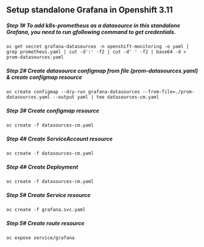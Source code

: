 ## Setup standalone Grafana in Openshift 3.11





##### Step 1# To add k8s-prometheus as a datasource in this standalone Grafana, you need to run gfollowing command to get credentials.

```
oc get secret grafana-datasources -n openshift-monitoring -o yaml | grep prometheus.yaml | cut -d':' -f2 | cut -d' ' -f2 | base64 -d > prom-datasources.yaml
```

##### Step 2# Create datasource configmap from file (prom-datasources.yaml) & create configmap resource

```
oc create configmap --dry-run grafana-datasources --from-file=./prom-datasources.yaml --output yaml | tee datasources-cm.yaml
```

##### Step 3# Create configmap resource

```
oc create -f datasources-cm.yaml
```

##### Step 4# Create ServiceAccount resource

```
oc create -f datasources-cm.yaml
```

##### Step 4# Create Deployment
```
oc create -f datasources-cm.yaml
```

##### Step 5# Create Service resource

```
oc create -f grafana.svc.yaml
```

##### Step 5# Create route resource

```
oc expose service/grafana
```
